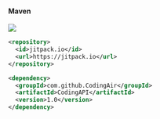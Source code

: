 #### Maven
[![](https://jitpack.io/v/CodingAir/CodingAPI.svg)](https://jitpack.io/#CodingAir/CodingAPI)
```xml
<repository>
  <id>jitpack.io</id>
  <url>https://jitpack.io</url>
</repository>

<dependency>  
  <groupId>com.github.CodingAir</groupId>
  <artifactId>CodingAPI</artifactId>  
  <version>1.0</version>  
</dependency>
```

